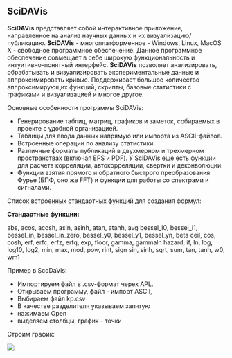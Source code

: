 ## SciDAVis

**SciDAVis** представляет собой интерактивное приложение, направленное на анализ научных данных и их визуализацию/публикацию. **SciDAVis** - многоплатформенное - Windows, Linux, MacOS X - свободное программное обеспечение. Данное программное обеспечение совмещает в себе широкую функциональность и интуитивно-понятный интерфейс. **SciDAVis** позволяет анализировать, обрабатывать и визуализировать экспериментальные данные и аппроксимировать кривые. Поддерживает большое количество аппроксимирующих функций, скрипты, базовые статистики с графиками и визуализацией и многое другое. 

Основные особенности программы SciDAVis: 

+ Генерирование таблиц, матриц, графиков и заметок, собираемых в проекте с удобной организацией. 
+ Таблицы для ввода данных напрямую или импорта из ASCII-файлов. 
+ Встроенные операции по анализу статистики. 
+ Различные форматы публикаций в двухмерном и трехмерном пространствах (включая EPS и PDF). У SciDAVis еще есть функции для расчета корреляции, автокорреляции, свертки и деконволюции. 
+ Функции взятия прямого и обратного быстрого преобразования Фурье (БПФ, оно же FFT) и функции для работы со спектрами и сигналами. 


Список встроенных стандартных функций для создания формул:

**Стандартные функции:**

abs, acos, acosh, asin, asinh, atan, atanh, avg
bessel_i0, bessel_i1, bessel_in, bessel_in_zero, bessel_y0, bessel_y1, bessel_yn, beta
ceil, cos, cosh, erf, erfc, erfz, erfq, exp, floor, gamma, gammaln
hazard, if, ln, log, log10, log2, min, max, mod, pow, rint, sign
sin, sinh, sqrt, sum, tan, tanh, w0, wm1 

Пример в ScoDaVis: 

+ Импортируем файл в .csv-формат черех APL.
+ Открываем программу, файл - импорт ASCII, 
+ Выбираем файл kp.csv
+ В качестве разделителя указываем запятую
+ нажимаем Open 
+ выделяем столбцы, график - точки

Строим график:

![](http://i.imgur.com/X0ze1IB.jpg)
